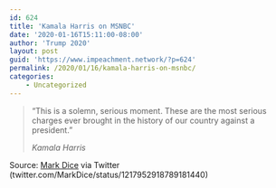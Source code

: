 ```yaml
---
id: 624
title: 'Kamala Harris on MSNBC'
date: '2020-01-16T15:11:00-08:00'
author: 'Trump 2020'
layout: post
guid: 'https://www.impeachment.network/?p=624'
permalink: /2020/01/16/kamala-harris-on-msnbc/
categories:
    - Uncategorized
---
```


> “This is a solemn, serious moment. These are the most serious charges ever brought in the history of our country against a president.”
> 
> <cite>Kamala Harris</cite>

Source: [Mark Dice](https://markdice.creator-spring.com) via Twitter (twitter.com/MarkDice/status/1217952918789181440)